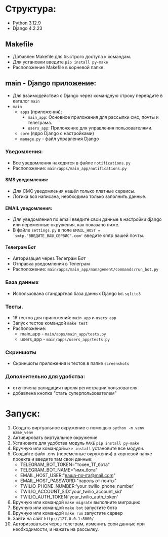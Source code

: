 # Структура:
- Python 3.12.9
- Django 4.2.23
## Makefile 
- Добавлен Makefile для быстрого доступа к командам.
- Для установки введите `pip install py-make`
- Расположение Makefile в корневой папке.
## main - Django приложение:
- Для взаимодействия с Django через командную строку перейдите в каталог `main`
- `main`
  - `apps` (приложения):
     - `main_app`: Основное приложения для рассылки смс, почты и телеграма. 
     - `users_app`: Приложение для управления пользователями.
  - `core` (ядро Django с настройками)
  - `manage.py` - файл управления Django
### Уведомления:
- Все уведомления находятся в файле `notifications.py`
- Расположение: `main/apps/main_app/notifications.py`
#### SMS уведомления:
- Для СМС уведомления нашёл только платные сервисы. 
- Логика вся написана, необходимо только заполнить данные.
#### EMAIL уведомления:
- Для уведомления по email введите свои данные в настройки django или переменные окружения, как показано ниже. 
- В файле `settings.py` в поле `EMAIL_HOST = 'smtp."ВВЕДИТЕ_ВАШ_СЕРВИС".com'` введите smtp вашей почты.
#### Телеграм Бот
- Авторизация через Телеграм Бот
- Отправка уведомления в Телеграм
- Расположение: `main/apps/main_app/management/commands/run_bot.py`
### База данных
- Использована стандартная база данных Django `bd.sqlite3`
### Тесты.
- 16 тестов для приложений: `main_app` и `users_app`
- Запуск тестов командой `make test`
- Расположение:
  - main_app - `main/apps/main_app/tests.py`
  - users_app - `main/apps/users_app/tests.py`
### Скриншоты
- Скриншоты приложения и тестов в папке `screenshots`
### Дополнительно для удобства:
- отключена валидация пароля регистрации пользователя.
- добавлена кнопка "стать суперпользователем"

# Запуск:
1. Создать виртуальное окружение с помощью `python -m venv name_venv`
2. Активировать виртуальное окружение 
3. Установите для удобства модуль `MAKE` `pip install py-make`
4. Вручную или командой`make install` установите все модули.
5. Создайте файл .env (переменные окружения) в корневой папке проекта и введите там свои данные:
   - TELEGRAM_BOT_TOKEN="токен_ТГ_бота"
   - TELEGRAM_BOT_NAME="имя_бота"
   - EMAIL_HOST_USER:"ваша-почта@mail.com"
   - EMAIL_HOST_PASSWORD:"пароль от почты"
   - TWILIO_PHONE_NUMBER:'your_twilio_phone_number'
   - TWILIO_ACCOUNT_SID:'your_twilio_account_sid'
   - TWILIO_AUTH_TOKEN:'your_twilio_auth_token'
6. Вручную или командой `make migrate` выполните миграцию 
7. Вручную или командой `make bot` запустите бота
8. Вручную или командой `make run` запустите сервер
9. Зайти на сайт `http://127.0.0.1:8000/`
0. Авторизоваться через телеграм, изменить свои данные при необходимости, и нажать на рассылку.
